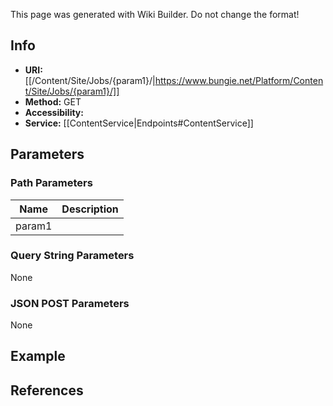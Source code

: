 <span class="wiki-builder">This page was generated with Wiki Builder. Do not change the format!</span>

## Info

* **URI:** [[/Content/Site/Jobs/{param1}/|https://www.bungie.net/Platform/Content/Site/Jobs/{param1}/]]
* **Method:** GET
* **Accessibility:** 
* **Service:** [[ContentService|Endpoints#ContentService]]

## Parameters
### Path Parameters
Name | Description
---- | -----------
param1 | 

### Query String Parameters
None

### JSON POST Parameters
None

## Example


## References
